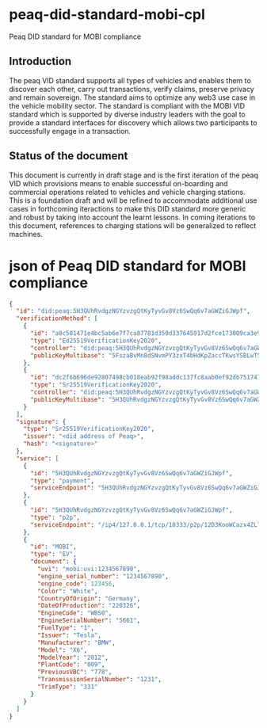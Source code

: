 # peaq-did-standard-mobi-cpl
Peaq DID standard for MOBI compliance 

## Introduction
The peaq VID standard supports all types of vehicles and enables them to discover each other, carry out transactions, verify claims, preserve privacy and  remain sovereign. The standard aims to optimize any web3 use case in the vehicle mobility sector. The standard is compliant with the MOBI VID standard which is supported by diverse industry leaders with the goal to provide a standard interfaces for discovery which allows two participants to successfully engage in a transaction.

## Status of the document
This document is currently in draft stage and is the first iteration of the peaq VID which provisions means to enable successful on-boarding and commercial operations related to vehicles and vehicle charging stations.
This is a foundation draft and will be refined to accommodate additional use cases in forthcoming iteractions to make this DID standard more generic and robust by taking into account the learnt lessons.
In coming iterations to this document, references to charging stations will be generalized to reflect machines. 

# json of Peaq DID standard for MOBI compliance 
```json
{
  "id": "did:peaq:5H3QUhRvdgzNGYzvzgQtKyTyvGv8Vz6SwQq6v7aGWZiGJWpf",
  "verificationMethod": [
    {
      "id": "a8c581471e4bc5ab6e7f7ca87781d350d337645917d2fce173009ca3e9dab98b",
      "type": "Ed25519VerificationKey2020",
      "controller": "did:peaq:5H3QUhRvdgzNGYzvzgQtKyTyvGv8Vz6SwQq6v7aGWZiGJWpf",
      "publicKeyMultibase": "5FszaBvMn8dSNvmPY3zxT4bHdKpZaccTKwsYSBLwT5C6z8Tf"
    },
    {
      "id": "dc2f6b696de92807498cb018eab92f98addc137fc8aab0ef92db751747f8e33d", 
      "type": "Sr25519VerificationKey2020", 
      "controller": "did:peaq:5H3QUhRvdgzNGYzvzgQtKyTyvGv8Vz6SwQq6v7aGWZiGJWpf", 
      "publicKeyMultibase": "5H3QUhRvdgzNGYzvzgQtKyTyvGv8Vz6SwQq6v7aGWZiGJWpf", 
    }
  ],
  "signature": {
    "type": "Sr25519VerificationKey2020",
    "issuer": "<did address of Peaq>",
    "hash": "<signature>"
  },
  "service": [
    {
      "id": "5H3QUhRvdgzNGYzvzgQtKyTyvGv8Vz6SwQq6v7aGWZiGJWpf", 
      "type": "payment", 
      "serviceEndpoint": "5H3QUhRvdgzNGYzvzgQtKyTyvGv8Vz6SwQq6v7aGWZiGJWpf", 
    },
    {
      "id": "5H3QUhRvdgzNGYzvzgQtKyTyvGv8Vz6SwQq6v7aGWZiGJWpf", 
      "type": "p2p", 
      "serviceEndpoint": "/ip4/127.0.0.1/tcp/10333/p2p/12D3KooWCazx4ZLTdrA1yeTTmCy5sGW32SFejztJTGdSZwnGf5gh", 
    }, 
    {
      "id": "MOBI",
      "type": "EV",
      "document": {
        "uvi": "mobi:uvi:1234567890",
        "engine_serial_number": "1234567890",
        "engine_code": 123456,
        "Color": "White",
        "CountryOfOrigin": "Germany",
        "DateOfProduction": "220326",
        "EngineCode": "WBS0",
        "EngineSerialNumber": "5661",
        "FuelType": "1",
        "Issuer": "Tesla",
        "Manufacturer": "BMW",
        "Model": "X6",
        "ModelYear": "2012",
        "PlantCode": "009",
        "PreviousVBC": "778",
        "TransmissionSerialNumber": "1231",
        "TrimType": "331"
      }
    }
  ]
}
```
